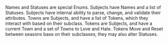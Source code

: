 Names and Statuses are special Enums.
Subjects have Names and a list of Statuses.
Subjects have internal ability to parse, change, and validate their attributes.
Towns are Subjects, and have a list of Tokens, which they interact with based on their subclass.
Tokens are Subjects, and have a current Town and a set of Towns to Love and Hate.
Tokens Move and Reset between seasons base on their subclasses; they may also alter Statuses.
